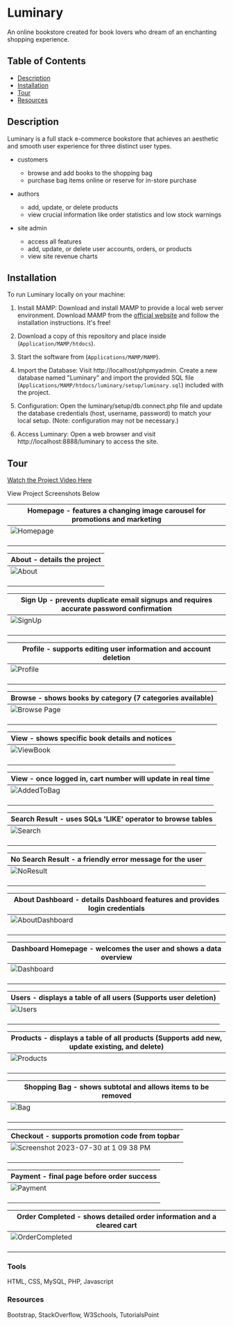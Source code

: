 # Luminary
An online bookstore created for book lovers who dream of an enchanting shopping experience.

## Table of Contents

- [Description](#description)
- [Installation](#installation)
- [Tour](#tour)
- [Resources](#resources)

## Description
Luminary is a full stack e-commerce bookstore that achieves an aesthetic and smooth user experience for three distinct user types.

* customers 
     * browse and add books to the shopping bag
     * purchase bag items online or reserve for in-store purchase

* authors
     * add, update, or delete products
     * view crucial information like order statistics and low stock warnings

* site admin
     * access all features   
     * add, update, or delete user accounts, orders, or products
     * view site revenue charts
 
## Installation
To run Luminary locally on your machine:

1. Install MAMP: Download and install MAMP to provide a local web server environment. Download MAMP from the [official website]([https://www.apachefriends.org/index.html](https://www.mamp.info/en/downloads/)) and follow the installation instructions. It's free!

2. Download a copy of this repository and place inside (`Application/MAMP/htdocs`).

3. Start the software from (`Applications/MAMP/MAMP`).

4. Import the Database: Visit http://localhost/phpmyadmin. Create a new database named "Luminary" and import the provided SQL file (`Applications/MAMP/htdocs/luminary/setup/luminary.sql`) included with the project.

7. Configuration: Open the luminary/setup/db.connect.php file and update the database credentials (host, username, password) to match your local setup. (Note: configuration may not be necessary.)

8. Access Luminary: Open a web browser and visit http://localhost:8888/luminary to access the site.

## Tour
[Watch the Project Video Here](https://youtu.be/QkwBxPO02kw)

View Project Screenshots Below
<br>

| Homepage - features a changing image carousel for promotions and marketing |
|---------|
| <img alt="Homepage" src="https://github.com/sheatipton/Luminary/assets/63987819/f7df04a9-fb39-4f8d-9091-b25393567083"><br><br> |

| About - details the project |
|---------|
| <img alt="About" src="https://github.com/sheatipton/Luminary/assets/63987819/80a547f7-583d-451e-a13b-53ed710496b7"><br><br> |

| Sign Up - prevents duplicate email signups and requires accurate password confirmation | 
|---------|
<img alt="SignUp" src="https://github.com/sheatipton/Luminary/assets/63987819/19a0aadc-1a60-4453-81b7-5350dfc328fb"><br><br> |

| Profile - supports editing user information and account deletion |
|---------|
<img alt="Profile" src="https://github.com/sheatipton/Luminary/assets/63987819/fcf328c2-79dd-449d-a7e5-fb3a126d7fd8"><br><br> |
                    
| Browse - shows books by category (7 categories available) |
---------|
<img alt="Browse Page" src="https://github.com/sheatipton/Luminary/assets/63987819/ef2b9fec-5662-413b-ac50-893050090e72"><br><br> |

| View - shows specific book details and notices |
|---------|
<img alt="ViewBook" src="https://github.com/sheatipton/Luminary/assets/63987819/482109d6-930f-4a1f-81ab-43db9b1bcf45"><br><br> |

| View - once logged in, cart number will update in real time |
|---------|
<img alt="AddedToBag" src="https://github.com/sheatipton/Luminary/assets/63987819/216efa55-5b98-46eb-9f99-8fa3d1778bf9"> <br><br> |

| Search Result - uses SQLs 'LIKE' operator to browse tables | 
|---------|
<img alt="Search" src="https://github.com/sheatipton/Luminary/assets/63987819/d7149b14-1439-4b88-83a9-104c898c66da"><br><br> |

| No Search Result - a friendly error message for the user |
|---------|
<img alt="NoResult" src="https://github.com/sheatipton/Luminary/assets/63987819/b4c0406a-0f8d-4403-8728-ce3a355f9598"><br><br> |
                                      
| About Dashboard - details Dashboard features and provides login credentials | 
|---------|
<img alt="AboutDashboard" src="https://github.com/sheatipton/Luminary/assets/63987819/9aba08f0-4864-4c57-859c-33ef9e7cbb94"><br><br> | 

| Dashboard Homepage - welcomes the user and shows a data overview |
|---------|
<img alt="Dashboard" src="https://github.com/sheatipton/Luminary/assets/63987819/165fb704-36b8-4e0e-8474-82512af681ac"><br><br> |
                                 
| Users - displays a table of all users (Supports user deletion) | 
|---------|
<img alt="Users" src="https://github.com/sheatipton/Luminary/assets/63987819/e83b7cc0-4feb-4302-a8c2-385126af530f"><br><br> | 

| Products - displays a table of all products (Supports add new, update existing, and delete) |
|---------|
<img alt="Products" src="https://github.com/sheatipton/Luminary/assets/63987819/6c42d525-62ac-496e-b4e8-482fd2ae4380"><br><br> |     
                            
| Shopping Bag - shows subtotal and allows items to be removed |
|---------|
<img alt="Bag" src="https://github.com/sheatipton/Luminary/assets/63987819/c6016f60-c822-4682-9dc0-0904eab5248f"><br><br> | 

| Checkout - supports promotion code from topbar |
|---------|
<img alt="Screenshot 2023-07-30 at 1 09 38 PM" src="https://github.com/sheatipton/Luminary/assets/63987819/04117f4d-afc0-4f54-b53c-619892fdf449"><br><br> |     
                                
| Payment - final page before order success | 
|---------|
<img alt="Payment" src="https://github.com/sheatipton/Luminary/assets/63987819/d6bf4503-2074-40e2-87be-ec92e63c7034"><br><br> | 

| Order Completed - shows detailed order information and a cleared cart |
|---------|
<img alt="OrderCompleted" src="https://github.com/sheatipton/Luminary/assets/63987819/15e50585-e677-4e09-9197-53d49f217101"><br><br> |

### Tools
HTML, CSS, MySQL, PHP, Javascript

### Resources
Bootstrap, StackOverflow, W3Schools, TutorialsPoint





